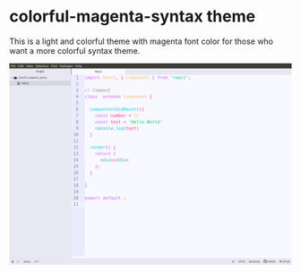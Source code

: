 # colorful-magenta-syntax theme

This is a light and colorful theme with magenta font color for those who want a more colorful syntax theme.

![A screenshot of your theme](https://github.com/CodeFrog12/colorful-magenta-syntax/blob/master/example_JS.png)
